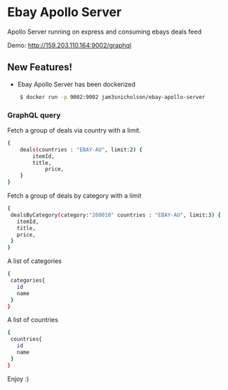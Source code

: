 # Ebay Apollo Server
 Apollo Server running on express and consuming ebays deals feed
 
Demo: http://159.203.110.164:9002/graphql

## New Features!

  - Ebay Apollo Server has been dockerized

```sh
    $ docker run -p 9002:9002 jam3snicholson/ebay-apollo-server
```

### GraphQL query

Fetch a group of deals via country with a limit.

```sh
{
    deals(countries : "EBAY-AU", limit:2) {
    	itemId,
    	title,
			price,
    }
}
```
 Fetch a group of deals by category with a limit
 ```sh
{
  dealsByCategory(category:"260010" countries : "EBAY-AU", limit:3) {
    itemId,
    title,
    price,
  }
}
```
A list of categories
 ```sh
{
  categories{
    id
    name
  }
}
```  

A list of countries
 ```sh
{
  countries{
    id
    name
  }
}
```  


Enjoy :)
